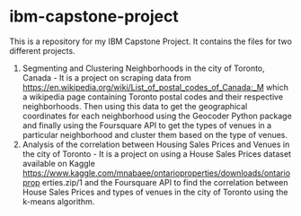 # ibm-capstone-project
This is a repository for my IBM Capstone Project.
It contains the files for two different projects.
1. Segmenting and Clustering Neighborhoods in the city of Toronto, Canada - It is a project on scraping data from https://en.wikipedia.org/wiki/List_of_postal_codes_of_Canada:_M which a wikipedia page containing Toronto postal codes and their respective neighborhoods. Then using this data to get the geographical coordinates for each neighborhood using the Geocoder Python package and finally using the Foursquare API to get the types of venues in a particular neighborhood and cluster them based on the type of venues.
2. Analysis of the correlation between Housing Sales Prices and Venues in the city of Toronto - It is a project on using a House Sales Prices dataset available on Kaggle https://www.kaggle.com/mnabaee/ontarioproperties/downloads/ontarioprop erties.zip/1 and the Foursquare API to find the correlation between House Sales Prices and types of venues in the city of Toronto using the k-means algorithm.
